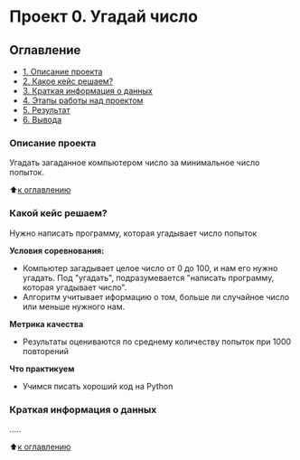 # Проект 0. Угадай число

## Оглавление
* [1. Описание проекта](https://github.com/Black-Pantera/sf_data_science/tree/master/project_0/README.md#Описание-проекта)
* [2. Какое кейс решаем?](https://github.com/Black-Pantera/sf_data_science/tree/master/project_0/README.md#Какой-кейс-решаем)
* [3. Краткая информация о данных](https://github.com/Black-Pantera/sf_data_science/tree/master/project_0/README.md#Краткая-информация-о-данных)
* [4. Этапы работы над проектом]()
* [5. Результат](____)
* [6. Вывода](______)

### Описание проекта
Угадать загаданное компьютером число за минимальное число попыток.

:arrow_up:[к оглавлению](https://github.com/Black-Pantera/sf_data_science/tree/master/project_0/README.md#Оглавление)

### Какой кейс решаем?
Нужно написать программу, которая угадывает число попыток

**Условия соревнования:**
- Компьютер загадывает целое число от 0 до 100, и нам его нужно угадать. Под "угадать", подразумевается "написать программу, которая угадывает число".
- Алгоритм учитывает иформацию о том, больше ли случайное число или меньше нужного нам.

**Метрика качества**
- Результаты оцениваются по среднему количеству попыток при 1000 повторений

**Что практикуем**
- Учимся писать хороший код на Python


### Краткая информация о данных
.....

:arrow_up:[к оглавлению](https://github.com/Black-Pantera/sf_data_science/tree/master/project_0/README.md#Оглавление)